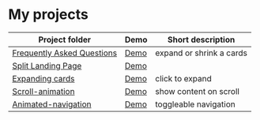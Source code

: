 # My projects

Project folder | Demo | Short description
---------------|------|------------------
[Frequently Asked Questions](https://github.com/unknown-cat/my-projects/tree/master/faq) | [Demo](https://unknown-cat.github.io/my-projects/faq/) | expand or shrink a cards
[Split Landing Page](https://github.com/unknown-cat/my-projects/tree/master/split-landing-page) | [Demo](https://unknown-cat.github.io/my-projects/split-landing-page/) | 
[Expanding cards](https://github.com/unknown-cat/my-projects/tree/master/expanding-cards) | [Demo](https://unknown-cat.github.io/my-projects/expanding-cards/) | click to expand
[Scroll-animation](https://github.com/unknown-cat/my-projects/tree/master/scroll-animation) | [Demo](https://unknown-cat.github.io/my-projects/scroll-animation/) | show content on scroll
[Animated-navigation](https://github.com/unknown-cat/my-projects/tree/master/animated-navigation) | [Demo](https://unknown-cat.github.io/my-projects/animated-navigation/) | toggleable navigation
